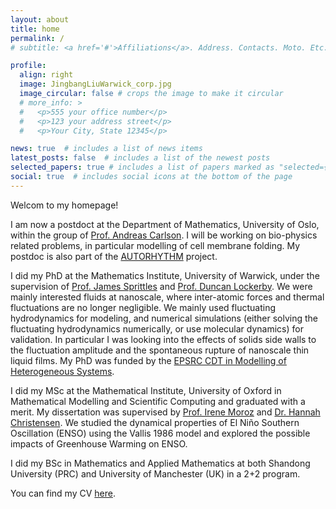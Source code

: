 ```yaml
---
layout: about
title: home
permalink: /
# subtitle: <a href='#'>Affiliations</a>. Address. Contacts. Moto. Etc. !!!!!!!!!!!!!!

profile:
  align: right
  image: JingbangLiuWarwick_corp.jpg
  image_circular: false # crops the image to make it circular
  # more_info: >
  #   <p>555 your office number</p>
  #   <p>123 your address street</p>
  #   <p>Your City, State 12345</p>

news: true  # includes a list of news items
latest_posts: false  # includes a list of the newest posts
selected_papers: true # includes a list of papers marked as "selected={true}"
social: true  # includes social icons at the bottom of the page
---
```


Welcom to my homepage!

I am now a postdoct at the Department of Mathematics, University of Oslo, within the group of [Prof. Andreas Carlson](https://acarlson-uio.github.io/index.html). I will be working on bio-physics related problems, in particular modelling of cell membrane folding. My postdoc is also part of the [AUTORHYTHM](https://www.uio.no/english/research/strategic-research-areas/life-science/research/convergence-environments/autorhythm/) project.

I did my PhD at the Mathematics Institute, University of Warwick, under the supervision of [Prof. James Sprittles](https://jamessprittles.com) and [Prof. Duncan Lockerby](https://warwick.ac.uk/fac/sci/eng/people/duncan_lockerby/). We were mainly interested fluids at nanoscale, where inter-atomic forces and thermal fluctuations are no longer negligible. We mainly used fluctuating hydrodynamics for modeling, and numerical simulations (either solving the fluctuating hydrodynamics numerically, or use molecular dynamics) for validation. In particular I was looking into the effects of solids side walls to the fluctuation amplitude and the spontaneous rupture of nanoscale thin liquid films. My PhD was funded by the [EPSRC CDT in Modelling of Heterogeneous Systems](https://warwick.ac.uk/fac/sci/hetsys/).

I did my MSc at the Mathematical Institute, University of Oxford in Mathematical Modelling and 
Scientific Computing and graduated with a merit. My dissertation was supervised by [Prof. Irene Moroz](https://www.maths.ox.ac.uk/people/irene.moroz) and [Dr. Hannah Christensen](https://www.physics.ox.ac.uk/our-people/arnold). We studied the dynamical properties of El Niño Southern Oscillation (ENSO) using the 
Vallis 1986 model and explored the possible impacts of Greenhouse Warming on ENSO.

I did my BSc in Mathematics and Applied Mathematics at both Shandong University (PRC) and University of Manchester (UK) in a 2+2 program.

You can find my CV [here](../assets/pdf/CV.pdf).